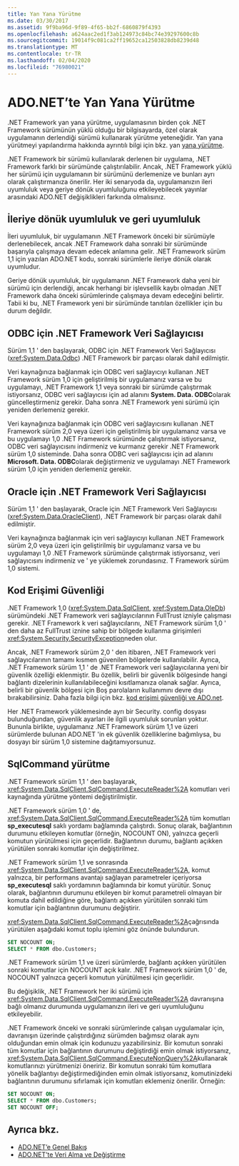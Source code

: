 ```yaml
---
title: Yan Yana Yürütme
ms.date: 03/30/2017
ms.assetid: 9f9ba96d-9f89-4f65-bb2f-6860879f4393
ms.openlocfilehash: a624aac2ed1f3ab124973c84bc74e39297600c8b
ms.sourcegitcommit: 19014f9c081ca2ff19652ca12503828db8239d48
ms.translationtype: MT
ms.contentlocale: tr-TR
ms.lasthandoff: 02/04/2020
ms.locfileid: "76980021"
---
```

# <a name="side-by-side-execution-in-adonet"></a>ADO.NET’te Yan Yana Yürütme
.NET Framework yan yana yürütme, uygulamasının birden çok .NET Framework sürümünün yüklü olduğu bir bilgisayarda, özel olarak uygulamanın derlendiği sürümü kullanarak yürütme yeteneğidir. Yan yana yürütmeyi yapılandırma hakkında ayrıntılı bilgi için bkz. yan [yana yürütme](../../deployment/side-by-side-execution.md).  
  
 .NET Framework bir sürümü kullanılarak derlenen bir uygulama, .NET Framework farklı bir sürümünde çalıştırılabilir. Ancak, .NET Framework yüklü her sürümü için uygulamanın bir sürümünü derlemenize ve bunları ayrı olarak çalıştırmanıza önerilir. Her iki senaryoda da, uygulamanızın ileri uyumluluk veya geriye dönük uyumluluğunu etkileyebilecek yayınlar arasındaki ADO.NET değişiklikleri farkında olmalısınız.  
  
## <a name="forward-compatibility-and-backward-compatibility"></a>İleriye dönük uyumluluk ve geri uyumluluk  
 İleri uyumluluk, bir uygulamanın .NET Framework önceki bir sürümüyle derlenebilecek, ancak .NET Framework daha sonraki bir sürümünde başarıyla çalışmaya devam edecek anlamına gelir. .NET Framework sürüm 1,1 için yazılan ADO.NET kodu, sonraki sürümlerle ileriye dönük olarak uyumludur.  
  
 Geriye dönük uyumluluk, bir uygulamanın .NET Framework daha yeni bir sürümü için derlendiği, ancak herhangi bir işlevsellik kaybı olmadan .NET Framework daha önceki sürümlerinde çalışmaya devam edeceğini belirtir. Tabii ki bu, .NET Framework yeni bir sürümünde tanıtılan özellikler için bu durum değildir.  
  
## <a name="the-net-framework-data-provider-for-odbc"></a>ODBC için .NET Framework Veri Sağlayıcısı  
 Sürüm 1,1 ' den başlayarak, ODBC için .NET Framework Veri Sağlayıcısı (<xref:System.Data.Odbc>) .NET Framework bir parçası olarak dahil edilmiştir.
  
 Veri kaynağınıza bağlanmak için ODBC veri sağlayıcıyı kullanan .NET Framework sürüm 1,0 için geliştirilmiş bir uygulamanız varsa ve bu uygulamayı, .NET Framework 1,1 veya sonraki bir sürümde çalıştırmak istiyorsanız, ODBC veri sağlayıcısı için ad alanını **System. Data. ODBC**olarak güncelleştirmeniz gerekir. Daha sonra .NET Framework yeni sürümü için yeniden derlemeniz gerekir.  
  
 Veri kaynağınıza bağlanmak için ODBC veri sağlayıcısını kullanan .NET Framework sürüm 2,0 veya üzeri için geliştirilmiş bir uygulamanız varsa ve bu uygulamayı 1,0 .NET Framework sürümünde çalıştırmak istiyorsanız, ODBC veri sağlayıcısını indirmeniz ve kurmanız gerekir .NET Framework sürüm 1,0 sisteminde. Daha sonra ODBC veri sağlayıcısı için ad alanını **Microsoft. Data. ODBC**olarak değiştirmeniz ve uygulamayı .NET Framework sürüm 1,0 için yeniden derlemeniz gerekir.  
  
## <a name="the-net-framework-data-provider-for-oracle"></a>Oracle için .NET Framework Veri Sağlayıcısı  
 Sürüm 1,1 ' den başlayarak, Oracle için .NET Framework Veri Sağlayıcısı (<xref:System.Data.OracleClient>), .NET Framework bir parçası olarak dahil edilmiştir.
  
 Veri kaynağınıza bağlanmak için veri sağlayıcıyı kullanan .NET Framework sürüm 2,0 veya üzeri için geliştirilmiş bir uygulamanız varsa ve bu uygulamayı 1,0 .NET Framework sürümünde çalıştırmak istiyorsanız, veri sağlayıcısını indirmeniz ve ' ye yüklemek zorundasınız. T Framework sürüm 1,0 sistemi.  
  
## <a name="code-access-security"></a>Kod Erişimi Güvenliği  
 .NET Framework 1,0 (<xref:System.Data.SqlClient>, <xref:System.Data.OleDb>) sürümündeki .NET Framework veri sağlayıcılarının FullTrust izniyle çalışması gerekir. .NET Framework k veri sağlayıcılarını, .NET Framework sürüm 1,0 ' den daha az FullTrust iznine sahip bir bölgede kullanma girişimleri <xref:System.Security.SecurityException>neden olur.  
  
 Ancak, .NET Framework sürüm 2,0 ' den itibaren, .NET Framework veri sağlayıcılarının tamamı kısmen güvenilen bölgelerde kullanılabilir. Ayrıca, .NET Framework sürüm 1,1 ' de .NET Framework veri sağlayıcılarına yeni bir güvenlik özelliği eklenmiştir. Bu özellik, belirli bir güvenlik bölgesinde hangi bağlantı dizelerinin kullanılabileceğini kısıtlamanıza olanak sağlar. Ayrıca, belirli bir güvenlik bölgesi için Boş parolaların kullanımını devre dışı bırakabilirsiniz. Daha fazla bilgi için bkz. [kod erişimi güvenliği ve ADO.net](code-access-security.md).  
  
 Her .NET Framework yüklemesinde ayrı bir Security. config dosyası bulunduğundan, güvenlik ayarları ile ilgili uyumluluk sorunları yoktur. Bununla birlikte, uygulamanız .NET Framework sürüm 1,1 ve üzeri sürümlerde bulunan ADO.NET 'in ek güvenlik özelliklerine bağımlıysa, bu dosyayı bir sürüm 1,0 sistemine dağıtamıyorsunuz.  
  
## <a name="sqlcommand-execution"></a>SqlCommand yürütme  
 .NET Framework sürüm 1,1 ' den başlayarak, <xref:System.Data.SqlClient.SqlCommand.ExecuteReader%2A> komutları veri kaynağında yürütme yöntemi değiştirilmiştir.  
  
 .NET Framework sürüm 1,0 ' de, <xref:System.Data.SqlClient.SqlCommand.ExecuteReader%2A> tüm komutları **sp_executesql** saklı yordamı bağlamında çalıştırdı. Sonuç olarak, bağlantının durumunu etkileyen komutlar (örneğin, NOCOUNT ON), yalnızca geçerli komutun yürütülmesi için geçerlidir. Bağlantının durumu, bağlantı açıkken yürütülen sonraki komutlar için değiştirilmez.  
  
 .NET Framework sürüm 1,1 ve sonrasında <xref:System.Data.SqlClient.SqlCommand.ExecuteReader%2A>, komut yalnızca, bir performans avantajı sağlayan parametreler içeriyorsa **sp_executesql** saklı yordamının bağlamında bir komut yürütür. Sonuç olarak, bağlantının durumunu etkileyen bir komut parametreli olmayan bir komuta dahil edildiğine göre, bağlantı açıkken yürütülen sonraki tüm komutlar için bağlantının durumunu değiştirir.  
  
 <xref:System.Data.SqlClient.SqlCommand.ExecuteReader%2A>çağrısında yürütülen aşağıdaki komut toplu işlemini göz önünde bulundurun.  
  
```sql
SET NOCOUNT ON;  
SELECT * FROM dbo.Customers;  
```  
  
 .NET Framework sürüm 1,1 ve üzeri sürümlerde, bağlantı açıkken yürütülen sonraki komutlar için NOCOUNT açık kalır. .NET Framework sürüm 1,0 ' de, NOCOUNT yalnızca geçerli komutun yürütülmesi için geçerlidir.  
  
 Bu değişiklik, .NET Framework her iki sürümü için <xref:System.Data.SqlClient.SqlCommand.ExecuteReader%2A> davranışına bağlı olmanız durumunda uygulamanızın ileri ve geri uyumluluğunu etkileyebilir.  
  
 .NET Framework önceki ve sonraki sürümlerinde çalışan uygulamalar için, davranışın üzerinde çalıştırdığınız sürümden bağımsız olarak aynı olduğundan emin olmak için kodunuzu yazabilirsiniz. Bir komutun sonraki tüm komutlar için bağlantının durumunu değiştirdiği emin olmak istiyorsanız, <xref:System.Data.SqlClient.SqlCommand.ExecuteNonQuery%2A>kullanarak komutlarınızı yürütmenizi öneririz. Bir komutun sonraki tüm komutlara yönelik bağlantıyı değiştirmediğinden emin olmak istiyorsanız, komutinizdeki bağlantının durumunu sıfırlamak için komutları eklemeniz önerilir. Örneğin:  
  
```sql
SET NOCOUNT ON;  
SELECT * FROM dbo.Customers;  
SET NOCOUNT OFF;  
```  
  
## <a name="see-also"></a>Ayrıca bkz.

- [ADO.NET’e Genel Bakış](ado-net-overview.md)
- [ADO.NET’te Veri Alma ve Değiştirme](retrieving-and-modifying-data.md)
